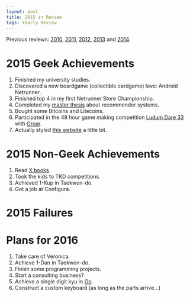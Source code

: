 ```yaml
---
layout: post
title: 2015 in Review
tags: Yearly Review
---
```


Previous reviews: [2010][], [2011][], [2012][], [2013][] and [2014][].

[2014]: /blog/2014/12/31/2014_in_review/ "2014 in Review"
[2013]: /blog/2014/01/04/2013_in_review/ "2013 in Review"
[2012]: /blog/2012/12/31/2012_in_review/ "2012 in Review"
[2011]: /blog/2012/01/04/2011_in_review/ "2011 in Review"
[2010]: /blog/2011/01/06/2010_in_review/ "2010 in Review"


2015 Geek Achievements
======================
1. Finished my university studies.
1. Discovered a new boardgame (collectible cardgame) love: Android Netrunner.
1. Finished top 4 in my first Netrunner Store Championship.
1. Completed my [master thesis][] about recommender systems.
1. Bought some Bitcoins and Litecoins.
1. Participated in the 48 hour game making competition [Ludum Dare 33][] with [Groar][].
1. Actually styled [this website][] a little bit.

[master thesis]: /masters_thesis/ "My Master's thesis"
[Ludum Dare 33]: http://ludumdare.com/compo/ "Ludum Dare"
[Groar]: /blog/2015/08/23/xgroar/ "Groar, my entry for Ludum Dare 33"
[this website]: https://github.com/treeman/jonashietala "Source for this site"

2015 Non-Geek Achievements
===========================
1. Read [X books][books read].
1. Took the kids to TKD competitions.
1. Achieved 1-Kup in Taekwon-do.
1. Got a job at Configura.

[books read]: #

2015 Failures
==============

Plans for 2016
===============
1. Take care of Veronica.
1. Achieve 1-Dan in Taekwon-do.
1. Finish some programming projects.
1. Start a consulting business?
1. Achieve a single digit kyu in [Go][].
1. Construct a custom keyboard (as long as the parts arrive...)

[Go]: http://en.wikipedia.org/wiki/Go_%28game%29 "Go"

